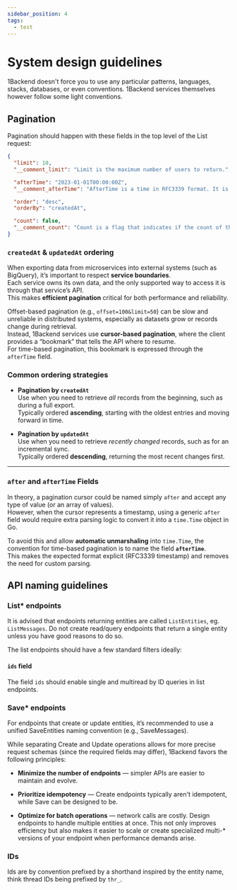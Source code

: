 ```yaml
---
sidebar_position: 4
tags:
  - test
---
```


# System design guidelines

1Backend doesn't force you to use any particular patterns, languages, stacks, databases, or even conventions. 1Backend services themselves however follow some light conventions.

## Pagination

Pagination should happen with these fields in the top level of the List request:

```json
{
  "limit": 10,
  "__comment_limit": "Limit is the maximum number of users to return.",

  "afterTime": "2023-01-01T00:00:00Z",
  "__comment_afterTime": "AfterTime is a time in RFC3339 format. It is used to paginate the results when the `orderBy` is set to `createdAt` or `updatedAt`. The results will be returned after this time.",

  "order": "desc",
  "orderBy": "createdAt",

  "count": false,
  "__comment_count": "Count is a flag that indicates if the count of the users should be returned."
}
```

### `createdAt` & `updatedAt` ordering

When exporting data from microservices into external systems (such as BigQuery), it’s important to respect **service boundaries**.  
Each service owns its own data, and the only supported way to access it is through that service’s API.  
This makes **efficient pagination** critical for both performance and reliability.

Offset-based pagination (e.g., `offset=100&limit=50`) can be slow and unreliable in distributed systems, especially as datasets grow or records change during retrieval.  
Instead, 1Backend services use **cursor-based pagination**, where the client provides a “bookmark” that tells the API where to resume.  
For time-based pagination, this bookmark is expressed through the `afterTime` field.

### Common ordering strategies

- **Pagination by `createdAt`**  
  Use when you need to retrieve _all_ records from the beginning, such as during a full export.  
  Typically ordered **ascending**, starting with the oldest entries and moving forward in time.

- **Pagination by `updatedAt`**  
  Use when you need to retrieve _recently changed_ records, such as for an incremental sync.  
  Typically ordered **descending**, returning the most recent changes first.

---

### `after` and `afterTime` Fields

In theory, a pagination cursor could be named simply `after` and accept any type of value (or an array of values).  
However, when the cursor represents a timestamp, using a generic `after` field would require extra parsing logic to convert it into a `time.Time` object in Go.

To avoid this and allow **automatic unmarshaling** into `time.Time`, the convention for time-based pagination is to name the field **`afterTime`**.  
This makes the expected format explicit (RFC3339 timestamp) and removes the need for custom parsing.

## API naming guidelines

### List\* endpoints

It is advised that endpoints returning entities are called `ListEntities`, eg. `ListMessages`. Do not create read/query endpoints that return a single entity unless you have good reasons to do so.

The list endpoints should have a few standard filters ideally:

#### `ids` field

The field `ids` should enable single and multiread by ID queries in list endpoints.

### Save\* endpoints

For endpoints that create or update entities, it’s recommended to use a unified SaveEntities naming convention (e.g., SaveMessages).

While separating Create and Update operations allows for more precise request schemas (since the required fields may differ), 1Backend favors the following principles:

- **Minimize the number of endpoints** — simpler APIs are easier to maintain and evolve.

- **Prioritize idempotency** — Create endpoints typically aren't idempotent, while Save can be designed to be.

- **Optimize for batch operations** — network calls are costly. Design endpoints to handle multiple entities at once. This not only improves efficiency but also makes it easier to scale or create specialized multi-\* versions of your endpoint when performance demands arise.

### IDs

Ids are by convention prefixed by a shorthand inspired by the entity name, think thread IDs being prefixed by `thr_`.
